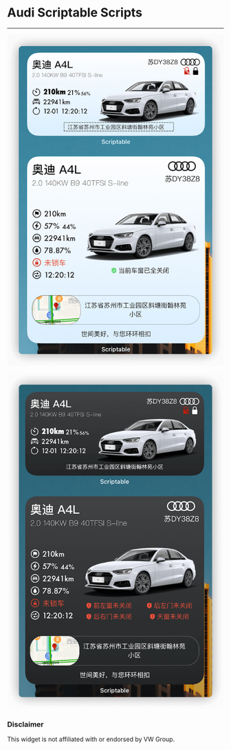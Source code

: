 # Audi Scriptable Scripts

---

![](./screenshot/screenshot1.png)

![](./screenshot/screenshot2.png)

### Disclaimer

This widget is not affiliated with or endorsed by VW Group.